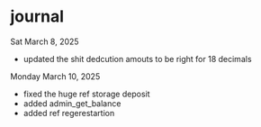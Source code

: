 # journal


Sat March 8, 2025
- updated the shit dedcution amouts to be right for 18 decimals

Monday March 10, 2025
- fixed the huge ref storage deposit
- added admin_get_balance
- added ref regerestartion
